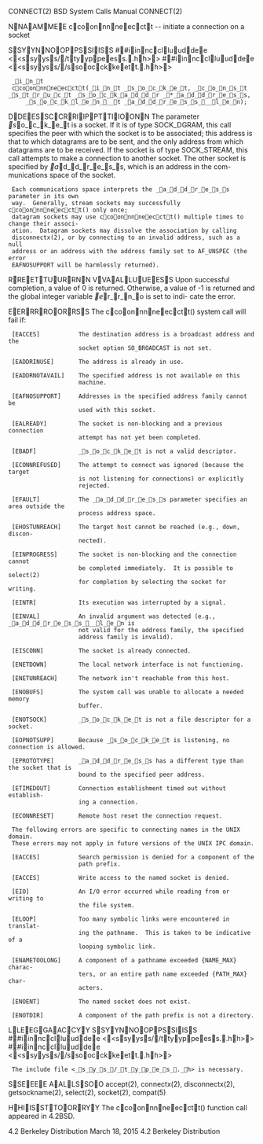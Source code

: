 
CONNECT(2)                  BSD System Calls Manual                 CONNECT(2)

NNAAMMEE
     ccoonnnneecctt -- initiate a connection on a socket

SSYYNNOOPPSSIISS
     ##iinncclluuddee <<ssyyss//ttyyppeess..hh>>
     ##iinncclluuddee <<ssyyss//ssoocckkeett..hh>>

     _i_n_t
     ccoonnnneecctt(_i_n_t _s_o_c_k_e_t, _c_o_n_s_t _s_t_r_u_c_t _s_o_c_k_a_d_d_r _*_a_d_d_r_e_s_s,
         _s_o_c_k_l_e_n___t _a_d_d_r_e_s_s___l_e_n);

DDEESSCCRRIIPPTTIIOONN
     The parameter _s_o_c_k_e_t is a socket.  If it is of type SOCK_DGRAM, this call
     specifies the peer with which the socket is to be associated; this
     address is that to which datagrams are to be sent, and the only address
     from which datagrams are to be received.  If the socket is of type
     SOCK_STREAM, this call attempts to make a connection to another socket.
     The other socket is specified by _a_d_d_r_e_s_s, which is an address in the com-
     munications space of the socket.

     Each communications space interprets the _a_d_d_r_e_s_s parameter in its own
     way.  Generally, stream sockets may successfully ccoonnnneecctt() only once;
     datagram sockets may use ccoonnnneecctt() multiple times to change their associ-
     ation.  Datagram sockets may dissolve the association by calling
     disconnectx(2), or by connecting to an invalid address, such as a null
     address or an address with the address family set to AF_UNSPEC (the error
     EAFNOSUPPORT will be harmlessly returned).

RREETTUURRNN VVAALLUUEESS
     Upon successful completion, a value of 0 is returned.  Otherwise, a value
     of -1 is returned and the global integer variable _e_r_r_n_o is set to indi-
     cate the error.

EERRRROORRSS
     The ccoonnnneecctt() system call will fail if:

     [EACCES]           The destination address is a broadcast address and the
                        socket option SO_BROADCAST is not set.

     [EADDRINUSE]       The address is already in use.

     [EADDRNOTAVAIL]    The specified address is not available on this
                        machine.

     [EAFNOSUPPORT]     Addresses in the specified address family cannot be
                        used with this socket.

     [EALREADY]         The socket is non-blocking and a previous connection
                        attempt has not yet been completed.

     [EBADF]            _s_o_c_k_e_t is not a valid descriptor.

     [ECONNREFUSED]     The attempt to connect was ignored (because the target
                        is not listening for connections) or explicitly
                        rejected.

     [EFAULT]           The _a_d_d_r_e_s_s parameter specifies an area outside the
                        process address space.

     [EHOSTUNREACH]     The target host cannot be reached (e.g., down, discon-
                        nected).

     [EINPROGRESS]      The socket is non-blocking and the connection cannot
                        be completed immediately.  It is possible to select(2)
                        for completion by selecting the socket for writing.

     [EINTR]            Its execution was interrupted by a signal.

     [EINVAL]           An invalid argument was detected (e.g., _a_d_d_r_e_s_s___l_e_n is
                        not valid for the address family, the specified
                        address family is invalid).

     [EISCONN]          The socket is already connected.

     [ENETDOWN]         The local network interface is not functioning.

     [ENETUNREACH]      The network isn't reachable from this host.

     [ENOBUFS]          The system call was unable to allocate a needed memory
                        buffer.

     [ENOTSOCK]         _s_o_c_k_e_t is not a file descriptor for a socket.

     [EOPNOTSUPP]       Because _s_o_c_k_e_t is listening, no connection is allowed.

     [EPROTOTYPE]       _a_d_d_r_e_s_s has a different type than the socket that is
                        bound to the specified peer address.

     [ETIMEDOUT]        Connection establishment timed out without establish-
                        ing a connection.

     [ECONNRESET]       Remote host reset the connection request.

     The following errors are specific to connecting names in the UNIX domain.
     These errors may not apply in future versions of the UNIX IPC domain.

     [EACCES]           Search permission is denied for a component of the
                        path prefix.

     [EACCES]           Write access to the named socket is denied.

     [EIO]              An I/O error occurred while reading from or writing to
                        the file system.

     [ELOOP]            Too many symbolic links were encountered in translat-
                        ing the pathname.  This is taken to be indicative of a
                        looping symbolic link.

     [ENAMETOOLONG]     A component of a pathname exceeded {NAME_MAX} charac-
                        ters, or an entire path name exceeded {PATH_MAX} char-
                        acters.

     [ENOENT]           The named socket does not exist.

     [ENOTDIR]          A component of the path prefix is not a directory.

LLEEGGAACCYY SSYYNNOOPPSSIISS
     ##iinncclluuddee <<ssyyss//ttyyppeess..hh>>
     ##iinncclluuddee <<ssyyss//ssoocckkeett..hh>>

     The include file <_s_y_s_/_t_y_p_e_s_._h> is necessary.

SSEEEE AALLSSOO
     accept(2), connectx(2), disconnectx(2), getsockname(2), select(2),
     socket(2), compat(5)

HHIISSTTOORRYY
     The ccoonnnneecctt() function call appeared in 4.2BSD.

4.2 Berkeley Distribution       March 18, 2015       4.2 Berkeley Distribution
